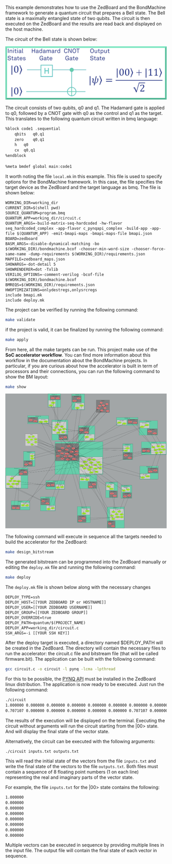This example demonstrates how to use the ZedBoard and the BondMachine framework to generate a quantum circuit that prepares a Bell state. The Bell state is a maximally entangled state of two qubits. The circuit is then executed on the ZedBoard and the results are read back and displayed on the host machine.

The circuit of the Bell state is shown below:

![Bell state circuit](bellstate.png)

The circuit consists of two qubits, q0 and q1. The Hadamard gate is applied to q0, followed by a CNOT gate with q0 as the control and q1 as the target. This translates to the following quantum circuit written in
bmq language:

``` asm
%block code1 .sequential
	qbits	q0,q1
	zero	q0,q1
	h	q0
	cx	q0,q1
%endblock

%meta bmdef global main:code1
```

It worth noting the file `local.mk` in this example. This file is used to specify options for the BondMachine framework. In this case, the file specifies the target device as the ZedBoard and the target language as bmq. The file is shown below:

``` make
WORKING_DIR=working_dir
CURRENT_DIR=$(shell pwd)
SOURCE_QUANTUM=program.bmq
QUANTUM_APP=working_dir/circuit.c
QUANTUM_ARGS=-build-matrix-seq-hardcoded -hw-flavor seq_hardcoded_complex -app-flavor c_pynqapi_complex -build-app -app-file $(QUANTUM_APP) -emit-bmapi-maps -bmapi-maps-file bmapi.json
BOARD=zedboard
BASM_ARGS=-disable-dynamical-matching -bo $(WORKING_DIR)/bondmachine.bcof -chooser-min-word-size -chooser-force-same-name -dump-requirements $(WORKING_DIR)/requirements.json
MAPFILE=zedboard_maps.json
SHOWARGS=-dot-detail 5
SHOWRENDERER=dot -Txlib
VERILOG_OPTIONS=-comment-verilog -bcof-file $(WORKING_DIR)/bondmachine.bcof
BMREQS=$(WORKING_DIR)/requirements.json
HWOPTIMIZATIONS=onlydestregs,onlysrcregs
include bmapi.mk
include deploy.mk
```

The project can be verified by running the following command:

``` bash
make validate
```

if the project is valid, it can be finalized by running the following command:

``` bash
make apply
```

From here, all the make targets can be run. This project make use of the **SoC accelerator workflow**. You can find more information about this workflow in the documentation about the BondMachine projects. In particular, if you are curious about how the accelerator is built in term of processors and their connections, you can run the following command to show the BM layout:

``` bash
make show
```

![BM layout](diagram.png)

The following command will execute in sequence all the targets needed to build the accelerator for the ZedBoard:

``` bash
make design_bitstream
```

The generated bitstream can be programmed into the ZedBoard manually or editing the `deploy.mk` file and running the following command:

``` bash
make deploy
```

The `deploy.mk` file is shown below along with the necessary changes 

``` make
DEPLOY_TYPE=ssh
DEPLOY_HOST=[[YOUR ZEDBOARD IP or HOSTNAME]]
DEPLOY_USER=[[YOUR ZEDBOARD USERNAME]]
DEPLOY_GROUP=[[YOUR ZEDBOARD GROUP]]
DEPLOY_OVERRIDE=true
DEPLOY_PATH=quantum/$(PROJECT_NAME)
DEPLOY_APP=working_dir/circuit.c
SSH_ARGS=-i [[YOUR SSH KEY]]
```

After the deploy target is executed, a directory named $DEPLOY_PATH will be created in the ZedBoard. The directory will contain the necessary files to run the accelerator: the circuit.c file and bitstream file (that will be called firmware.bit). The application can be built with the following command:

``` bash
gcc circuit.c -o circuit -l pynq -lcma -lpthread
```

For this to be possible, the [PYNQ API](https://github.com/mesham/pynq_api) must be installed in the ZedBoard linux distribution. The application is now ready to be executed. Just run the following command:

``` bash
./circuit
1.000000 0.000000 0.000000 0.000000 0.000000 0.000000 0.000000 0.000000 
0.707107 0.000000 0.000000 0.000000 0.000000 0.000000 0.707107 0.000000
```

The results of the execution will be displayed on the terminal. Executing the circuit without arguments will run the circuit starting from the |00> state. And will display the final state of the vector state. 

Alternatively, the circuit can be executed with the following arguments:

``` bash
./circuit inputs.txt outputs.txt
```

This will read the initial state of the vectors from the file `inputs.txt` and write the final state of the vectors to the file `outputs.txt`. 
Both files must contain a sequence of 8 floating point numbers (1 on each line) representing the real and imaginary parts of the vector state.

For example, the file `inputs.txt` for the |00> state contains the following:

``` bash
1.000000
0.000000
0.000000
0.000000
0.000000
0.000000
0.000000
0.000000
```

Multiple vectors can be executed in sequence by providing multiple lines in the input file. The output file will contain the final state of each vector in sequence.